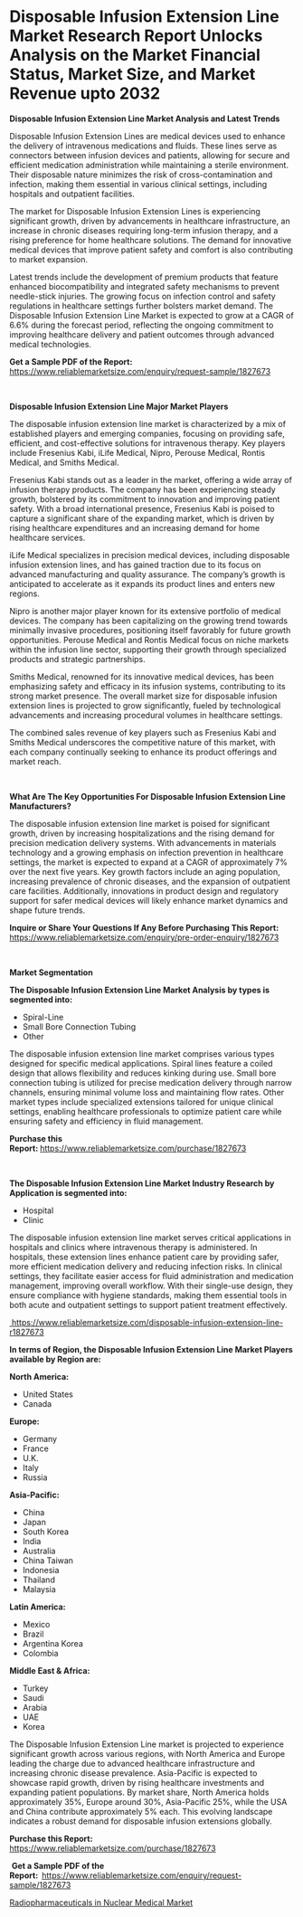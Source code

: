 <p><h1>Disposable Infusion Extension Line Market Research Report Unlocks Analysis on the Market Financial Status, Market Size, and Market Revenue upto 2032</h1></p><p><strong>Disposable Infusion Extension Line Market Analysis and Latest Trends</strong></p>
<p><p>Disposable Infusion Extension Lines are medical devices used to enhance the delivery of intravenous medications and fluids. These lines serve as connectors between infusion devices and patients, allowing for secure and efficient medication administration while maintaining a sterile environment. Their disposable nature minimizes the risk of cross-contamination and infection, making them essential in various clinical settings, including hospitals and outpatient facilities.</p><p>The market for Disposable Infusion Extension Lines is experiencing significant growth, driven by advancements in healthcare infrastructure, an increase in chronic diseases requiring long-term infusion therapy, and a rising preference for home healthcare solutions. The demand for innovative medical devices that improve patient safety and comfort is also contributing to market expansion.</p><p>Latest trends include the development of premium products that feature enhanced biocompatibility and integrated safety mechanisms to prevent needle-stick injuries. The growing focus on infection control and safety regulations in healthcare settings further bolsters market demand. The Disposable Infusion Extension Line Market is expected to grow at a CAGR of 6.6% during the forecast period, reflecting the ongoing commitment to improving healthcare delivery and patient outcomes through advanced medical technologies.</p></p>
<p><strong>Get a Sample PDF of the Report:&nbsp;</strong> <a href="https://www.reliablemarketsize.com/enquiry/request-sample/1827673?utm_campaign=2324&utm_medium=2&utm_source=Github&utm_content=ia&utm_term=05032025&utm_id=disposable-infusion-extension-line">https://www.reliablemarketsize.com/enquiry/request-sample/1827673</a></p>
<p>&nbsp;</p>
<p><strong>Disposable Infusion Extension Line Major Market Players</strong></p>
<p><p>The disposable infusion extension line market is characterized by a mix of established players and emerging companies, focusing on providing safe, efficient, and cost-effective solutions for intravenous therapy. Key players include Fresenius Kabi, iLife Medical, Nipro, Perouse Medical, Rontis Medical, and Smiths Medical.</p><p>Fresenius Kabi stands out as a leader in the market, offering a wide array of infusion therapy products. The company has been experiencing steady growth, bolstered by its commitment to innovation and improving patient safety. With a broad international presence, Fresenius Kabi is poised to capture a significant share of the expanding market, which is driven by rising healthcare expenditures and an increasing demand for home healthcare services.</p><p>iLife Medical specializes in precision medical devices, including disposable infusion extension lines, and has gained traction due to its focus on advanced manufacturing and quality assurance. The company’s growth is anticipated to accelerate as it expands its product lines and enters new regions.</p><p>Nipro is another major player known for its extensive portfolio of medical devices. The company has been capitalizing on the growing trend towards minimally invasive procedures, positioning itself favorably for future growth opportunities. Perouse Medical and Rontis Medical focus on niche markets within the infusion line sector, supporting their growth through specialized products and strategic partnerships.</p><p>Smiths Medical, renowned for its innovative medical devices, has been emphasizing safety and efficacy in its infusion systems, contributing to its strong market presence. The overall market size for disposable infusion extension lines is projected to grow significantly, fueled by technological advancements and increasing procedural volumes in healthcare settings. </p><p>The combined sales revenue of key players such as Fresenius Kabi and Smiths Medical underscores the competitive nature of this market, with each company continually seeking to enhance its product offerings and market reach.</p></p>
<p>&nbsp;</p>
<p><strong>What Are The Key Opportunities For Disposable Infusion Extension Line Manufacturers?</strong></p>
<p><p>The disposable infusion extension line market is poised for significant growth, driven by increasing hospitalizations and the rising demand for precision medication delivery systems. With advancements in materials technology and a growing emphasis on infection prevention in healthcare settings, the market is expected to expand at a CAGR of approximately 7% over the next five years. Key growth factors include an aging population, increasing prevalence of chronic diseases, and the expansion of outpatient care facilities. Additionally, innovations in product design and regulatory support for safer medical devices will likely enhance market dynamics and shape future trends.</p></p>
<p><strong>Inquire or Share Your Questions If Any Before Purchasing This Report:</strong> <a href="https://www.reliablemarketsize.com/enquiry/pre-order-enquiry/1827673?utm_campaign=2324&utm_medium=2&utm_source=Github&utm_content=ia&utm_term=05032025&utm_id=disposable-infusion-extension-line">https://www.reliablemarketsize.com/enquiry/pre-order-enquiry/1827673</a></p>
<p>&nbsp;</p>
<p><strong>Market Segmentation</strong></p>
<p><strong>The Disposable Infusion Extension Line Market Analysis by types is segmented into:</strong></p>
<p><ul><li>Spiral-Line</li><li>Small Bore Connection Tubing</li><li>Other</li></ul></p>
<p><p>The disposable infusion extension line market comprises various types designed for specific medical applications. Spiral lines feature a coiled design that allows flexibility and reduces kinking during use. Small bore connection tubing is utilized for precise medication delivery through narrow channels, ensuring minimal volume loss and maintaining flow rates. Other market types include specialized extensions tailored for unique clinical settings, enabling healthcare professionals to optimize patient care while ensuring safety and efficiency in fluid management.</p></p>
<p><strong>Purchase this Report:&nbsp;</strong><a href="https://www.reliablemarketsize.com/purchase/1827673?utm_campaign=2324&utm_medium=2&utm_source=Github&utm_content=ia&utm_term=05032025&utm_id=disposable-infusion-extension-line">https://www.reliablemarketsize.com/purchase/1827673</a></p>
<p>&nbsp;</p>
<p><strong>The Disposable Infusion Extension Line Market Industry Research by Application is segmented into:</strong></p>
<p><ul><li>Hospital</li><li>Clinic</li></ul></p>
<p><p>The disposable infusion extension line market serves critical applications in hospitals and clinics where intravenous therapy is administered. In hospitals, these extension lines enhance patient care by providing safer, more efficient medication delivery and reducing infection risks. In clinical settings, they facilitate easier access for fluid administration and medication management, improving overall workflow. With their single-use design, they ensure compliance with hygiene standards, making them essential tools in both acute and outpatient settings to support patient treatment effectively.</p></p>
<p><a href="https://www.reliablemarketsize.com/disposable-infusion-extension-line-r1827673?utm_campaign=2324&utm_medium=2&utm_source=Github&utm_content=ia&utm_term=05032025&utm_id=disposable-infusion-extension-line">&nbsp;https://www.reliablemarketsize.com/disposable-infusion-extension-line-r1827673</a></p>
<p><strong>In terms of Region, the Disposable Infusion Extension Line Market Players available by Region are:</strong></p>
<p>
    <p> <strong> North America: </strong>
        <ul>
            <li>United States</li>
            <li>Canada</li>
        </ul>
        </p> 
    <p> <strong> Europe: </strong>
        <ul>
            <li>Germany</li>
            <li>France</li>
            <li>U.K.</li>
            <li>Italy</li>
            <li>Russia</li>
        </ul>
        </p> 
    <p> <strong> Asia-Pacific: </strong>
        <ul>
            <li>China</li>
            <li>Japan</li>
            <li>South Korea</li>
            <li>India</li>
            <li>Australia</li>
            <li>China Taiwan</li>
            <li>Indonesia</li>
            <li>Thailand</li>
            <li>Malaysia</li>
        </ul>
        </p> 
    <p> <strong> Latin America: </strong>
        <ul>
            <li>Mexico</li>
            <li>Brazil</li>
            <li>Argentina Korea</li>
            <li>Colombia</li>
        </ul>
        </p> 
    <p> <strong> Middle East & Africa: </strong>
        <ul>
            <li>Turkey</li>
            <li>Saudi</li>
            <li>Arabia</li>
            <li>UAE</li>
            <li>Korea</li>
        </ul>
    </p>
    </p>
<p><p>The Disposable Infusion Extension Line market is projected to experience significant growth across various regions, with North America and Europe leading the charge due to advanced healthcare infrastructure and increasing chronic disease prevalence. Asia-Pacific is expected to showcase rapid growth, driven by rising healthcare investments and expanding patient populations. By market share, North America holds approximately 35%, Europe around 30%, Asia-Pacific 25%, while the USA and China contribute approximately 5% each. This evolving landscape indicates a robust demand for disposable infusion extensions globally.</p></p>
<p><strong>Purchase this Report: </strong><a href="https://www.reliablemarketsize.com/purchase/1827673?utm_campaign=2324&utm_medium=2&utm_source=Github&utm_content=ia&utm_term=05032025&utm_id=disposable-infusion-extension-line">https://www.reliablemarketsize.com/purchase/1827673</a></p>
<p>&nbsp;<strong>Get a Sample PDF of the Report:&nbsp;&nbsp;</strong><a href="https://www.reliablemarketsize.com/enquiry/request-sample/1827673?utm_campaign=2324&utm_medium=2&utm_source=Github&utm_content=ia&utm_term=05032025&utm_id=disposable-infusion-extension-line">https://www.reliablemarketsize.com/enquiry/request-sample/1827673</a></p>
<p><strong></strong></p>
<p><p><a href="https://github.com/kbollin866/Market-Research-Report-List-1/blob/main/radiopharmaceuticals-in-nuclear-medical-market.md?utm_campaign=2324&utm_medium=2&utm_source=Github&utm_content=ia&utm_term=05032025&utm_id=disposable-infusion-extension-line">Radiopharmaceuticals in Nuclear Medical Market</a></p></p>